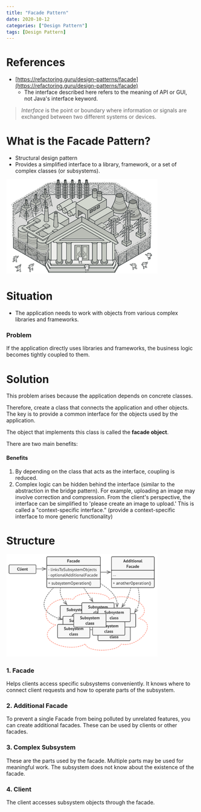 ```yaml
---
title: "Facade Pattern"
date: 2020-10-12
categories: ["Design Pattern"]
tags: [Design Pattern]
---
```


# References

- [https://refactoring.guru/design-patterns/facade](https://refactoring.guru/design-patterns/facade)
  - The interface described here refers to the meaning of API or GUI, not Java's interface keyword.

> _Interface_ is the point or boundary where information or signals are exchanged between two different systems or devices.

# What is the Facade Pattern?

- Structural design pattern
- Provides a simplified interface to a library, framework, or a set of complex classes (or subsystems).

<img src="facade.png" width="400px" />

# Situation

- The application needs to work with objects from various complex libraries and frameworks.

### Problem

If the application directly uses libraries and frameworks, the business logic becomes tightly coupled to them.

# Solution

This problem arises because the application depends on concrete classes.

Therefore, create a class that connects the application and other objects. The key is to provide a common interface for the objects used by the application.

The object that implements this class is called the **facade object**.

There are two main benefits:

#### Benefits

1. By depending on the class that acts as the interface, coupling is reduced.
2. Complex logic can be hidden behind the interface (similar to the abstraction in the bridge pattern).
   For example, uploading an image may involve correction and compression. From the client's perspective, the interface can be simplified to 'please create an image to upload.'
   This is called a "context-specific interface."
   (provide a context-specific interface to more generic functionality)

# Structure
<img src="facade-structure.png" width="400px" /> 

### 1. Facade

Helps clients access specific subsystems conveniently. It knows where to connect client requests and how to operate parts of the subsystem.

### 2. Additional Facade

To prevent a single Facade from being polluted by unrelated features, you can create additional facades. These can be used by clients or other facades.

### 3. Complex Subsystem

These are the parts used by the facade. Multiple parts may be used for meaningful work. The subsystem does not know about the existence of the facade.

### 4. Client

The client accesses subsystem objects through the facade.

